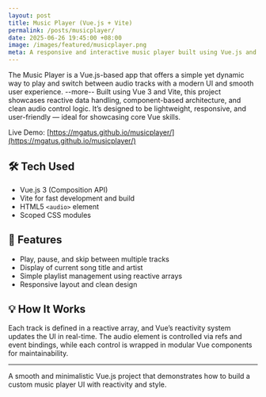 ```yaml
---
layout: post
title: Music Player (Vue.js + Vite)
permalink: /posts/musicplayer/
date: 2025-06-26 19:45:00 +08:00
image: /images/featured/musicplayer.png
meta: A responsive and interactive music player built using Vue.js and Vite.
---
```


The Music Player is a Vue.js-based app that offers a simple yet dynamic way to play and switch between audio tracks with a modern UI and smooth user experience.
--more--
Built using Vue 3 and Vite, this project showcases reactive data handling, component-based architecture, and clean audio control logic. It’s designed to be lightweight, responsive, and user-friendly — ideal for showcasing core Vue skills.

Live Demo: [https://mgatus.github.io/musicplayer/](https://mgatus.github.io/musicplayer/)

## 🛠️ Tech Used
- Vue.js 3 (Composition API)
- Vite for fast development and build
- HTML5 `<audio>` element
- Scoped CSS modules

## 🎵 Features
- Play, pause, and skip between multiple tracks
- Display of current song title and artist
- Simple playlist management using reactive arrays
- Responsive layout and clean design

## 💡 How It Works
Each track is defined in a reactive array, and Vue’s reactivity system updates the UI in real-time. The audio element is controlled via refs and event bindings, while each control is wrapped in modular Vue components for maintainability.

---

A smooth and minimalistic Vue.js project that demonstrates how to build a custom music player UI with reactivity and style.
